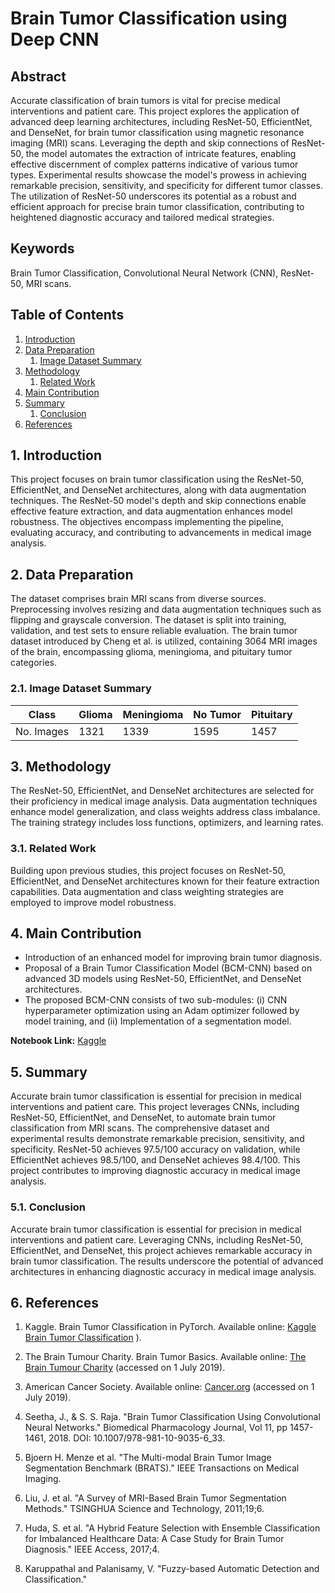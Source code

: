 # Brain Tumor Classification using Deep CNN

## Abstract

Accurate classification of brain tumors is vital for precise medical interventions and patient care. This project explores the application of advanced deep learning architectures, including ResNet-50, EfficientNet, and DenseNet, for brain tumor classification using magnetic resonance imaging (MRI) scans. Leveraging the depth and skip connections of ResNet-50, the model automates the extraction of intricate features, enabling effective discernment of complex patterns indicative of various tumor types. Experimental results showcase the model's prowess in achieving remarkable precision, sensitivity, and specificity for different tumor classes. The utilization of ResNet-50 underscores its potential as a robust and efficient approach for precise brain tumor classification, contributing to heightened diagnostic accuracy and tailored medical strategies.

## Keywords
Brain Tumor Classification, Convolutional Neural Network (CNN), ResNet-50, MRI scans.

## Table of Contents
1. [Introduction](#1-introduction)
2. [Data Preparation](#2-data-preparation)
    1. [Image Dataset Summary](#21-image-dataset-summary)
3. [Methodology](#3-methodology)
    1. [Related Work](#31-related-work)
4. [Main Contribution](#4-main-contribution)
5. [Summary](#5-summary)
    1. [Conclusion](#51-conclusion)
6. [References](#6-references)

## 1. Introduction

This project focuses on brain tumor classification using the ResNet-50, EfficientNet, and DenseNet architectures, along with data augmentation techniques. The ResNet-50 model's depth and skip connections enable effective feature extraction, and data augmentation enhances model robustness. The objectives encompass implementing the pipeline, evaluating accuracy, and contributing to advancements in medical image analysis.

## 2. Data Preparation

The dataset comprises brain MRI scans from diverse sources. Preprocessing involves resizing and data augmentation techniques such as flipping and grayscale conversion. The dataset is split into training, validation, and test sets to ensure reliable evaluation. The brain tumor dataset introduced by Cheng et al. is utilized, containing 3064 MRI images of the brain, encompassing glioma, meningioma, and pituitary tumor categories.

### 2.1. Image Dataset Summary

| Class       | Glioma | Meningioma | No Tumor | Pituitary |
|-------------|--------|------------|----------|-----------|
| No. Images  | 1321   | 1339       | 1595     | 1457      |

## 3. Methodology

The ResNet-50, EfficientNet, and DenseNet architectures are selected for their proficiency in medical image analysis. Data augmentation techniques enhance model generalization, and class weights address class imbalance. The training strategy includes loss functions, optimizers, and learning rates.

### 3.1. Related Work

Building upon previous studies, this project focuses on ResNet-50, EfficientNet, and DenseNet architectures known for their feature extraction capabilities. Data augmentation and class weighting strategies are employed to improve model robustness.

## 4. Main Contribution

- Introduction of an enhanced model for improving brain tumor diagnosis.
- Proposal of a Brain Tumor Classification Model (BCM-CNN) based on advanced 3D models using ResNet-50, EfficientNet, and DenseNet architectures.
- The proposed BCM-CNN consists of two sub-modules: (i) CNN hyperparameter optimization using an Adam optimizer followed by model training, and (ii) Implementation of a segmentation model.

**Notebook Link:** [Kaggle](https://www.kaggle.com/code/muhirwasalomon/brain-tumor-classification-pytorch/edit/run/141279959)

## 5. Summary

Accurate brain tumor classification is essential for precision in medical interventions and patient care. This project leverages CNNs, including ResNet-50, EfficientNet, and DenseNet, to automate brain tumor classification from MRI scans. The comprehensive dataset and experimental results demonstrate remarkable precision, sensitivity, and specificity. ResNet-50 achieves 97.5/100 accuracy on validation, while EfficientNet achieves 98.5/100, and DenseNet achieves 98.4/100. This project contributes to improving diagnostic accuracy in medical image analysis.

### 5.1. Conclusion

Accurate brain tumor classification is essential for precision in medical interventions and patient care. Leveraging CNNs, including ResNet-50, EfficientNet, and DenseNet, this project achieves remarkable accuracy in brain tumor classification. The results underscore the potential of advanced architectures in enhancing diagnostic accuracy in medical image analysis.

## 6. References

1. Kaggle. Brain Tumor Classification in PyTorch. Available online: [Kaggle Brain Tumor Classification](https://www.kaggle.com/code/jarvisgroot/brain-tumor-classification-in-pytorch) ).

2. The Brain Tumour Charity. Brain Tumor Basics. Available online: [The Brain Tumour Charity](https://www.thebraintumourcharity.org/) (accessed on 1 July 2019).

3. American Cancer Society. Available online: [Cancer.org](https://www.cancer.org/cancer.html) (accessed on 1 July 2019).

4. Seetha, J., & S. S. Raja. "Brain Tumor Classification Using Convolutional Neural Networks." Biomedical Pharmacology Journal, Vol 11, pp 1457-1461, 2018. DOI: 10.1007/978-981-10-9035-6_33.

5. Bjoern H. Menze et al. "The Multi-modal Brain Tumor Image Segmentation Benchmark (BRATS)." IEEE Transactions on Medical Imaging.

6. Liu, J. et al. "A Survey of MRI-Based Brain Tumor Segmentation Methods." TSINGHUA Science and Technology, 2011;19;6.

7. Huda, S. et al. "A Hybrid Feature Selection with Ensemble Classification for Imbalanced Healthcare Data: A Case Study for Brain Tumor Diagnosis." IEEE Access, 2017;4.

8. Karuppathal and Palanisamy, V. "Fuzzy-based Automatic Detection and Classification." 
